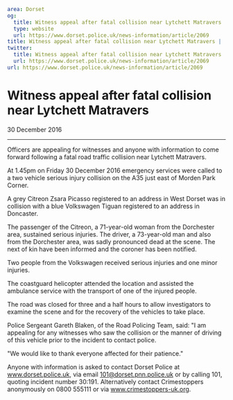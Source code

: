 ```yaml
area: Dorset
og:
  title: Witness appeal after fatal collision near Lytchett Matravers
  type: website
  url: https://www.dorset.police.uk/news-information/article/2069
title: Witness appeal after fatal collision near Lytchett Matravers |
twitter:
  title: Witness appeal after fatal collision near Lytchett Matravers
  url: https://www.dorset.police.uk/news-information/article/2069
url: https://www.dorset.police.uk/news-information/article/2069
```

# Witness appeal after fatal collision near Lytchett Matravers

30 December 2016

* * *

Officers are appealing for witnesses and anyone with information to come forward following a fatal road traffic collision near Lytchett Matravers.

At 1.45pm on Friday 30 December 2016 emergency services were called to a two vehicle serious injury collision on the A35 just east of Morden Park Corner.

A grey Citreon Zsara Picasso registered to an address in West Dorset was in collision with a blue Volkswagen Tiguan registered to an address in Doncaster.

The passenger of the Citreon, a 71-year-old woman from the Dorchester area, sustained serious injuries. The driver, a 73-year-old man and also from the Dorchester area, was sadly pronounced dead at the scene. The next of kin have been informed and the coroner has been notified.

Two people from the Volkswagen received serious injuries and one minor injuries.

The coastguard helicopter attended the location and assisted the ambulance service with the transport of one of the injured people.

The road was closed for three and a half hours to allow investigators to examine the scene and for the recovery of the vehicles to take place.

Police Sergeant Gareth Blaken, of the Road Policing Team, said: "I am appealing for any witnesses who saw the collision or the manner of driving of this vehicle prior to the incident to contact police.

"We would like to thank everyone affected for their patience."

Anyone with information is asked to contact Dorset Police at www.dorset.police.uk, via email 101@dorset.pnn.police.uk or by calling 101, quoting incident number 30:191. Alternatively contact Crimestoppers anonymously on 0800 555111 or via www.crimestoppers-uk.org.
